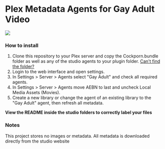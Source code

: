 <h1>Plex Metadata Agents for Gay Adult Video</h1>
<img src="https://raw.githubusercontent.com/acvigue/pgma/master/preview.png">
<h3>How to install</h3>
<ol>
	<li>Clone this repository to your Plex server and copy the Cockporn.bundle folder as well as any of the studio agents to your plugin folder. <a href="https://support.plex.tv/hc/en-us/articles/201106098-How-do-I-find-the-Plug-Ins-folder">Can't find the folder?</a></li>
	<li>Login to the web interface and open settings.</li>
	<li>In Settings > Server > Agents select "Gay Adult" and check all required agents.</li>
	<li>In Settings > Server > Agents move AEBN to last and uncheck Local Media Assets (Movies).</li>
	<li>Create a new library or change the agent of an existing library to the "Gay Adult" agent, then refresh all metadata.</li>
</ol>
<p><b>View the README inside the studio folders to correctly label your files</b></p>
<h3>Notes</h3>
<p>This project stores no images or metadata. All metadata is downloaded directly from the studio website</p>


